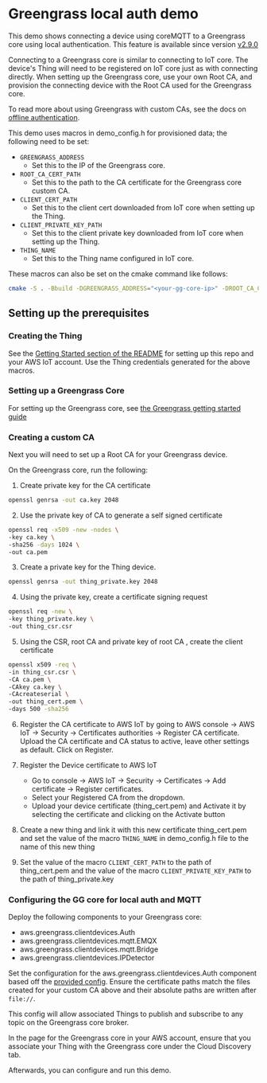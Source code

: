 # Greengrass local auth demo

This demo shows connecting a device using coreMQTT to a Greengrass core using
local authentication. This feature is available since version [v2.9.0](https://docs.aws.amazon.com/greengrass/v2/developerguide/greengrass-release-2022-11-15.html)

Connecting to a Greengrass core is similar to connecting to IoT core. The
device's Thing will need to be registered on IoT core just as with connecting
directly. When setting up the Greengrass core, use your own Root CA, and
provision the connecting device with the Root CA used for the Greengrass core.

To read more about using Greengrass with custom CAs, see the docs on
[offline authentication](https://docs.aws.amazon.com/greengrass/v2/developerguide/offline-authentication.html).

This demo uses macros in demo_config.h for provisioned data; the following need
to be set:

- `GREENGRASS_ADDRESS`
  - Set this to the IP of the Greengrass core.
- `ROOT_CA_CERT_PATH`
  - Set this to the path to the CA certificate for the Greengrass core custom
    CA.
- `CLIENT_CERT_PATH`
  - Set this to the client cert downloaded from IoT core when setting up the
    Thing.
- `CLIENT_PRIVATE_KEY_PATH`
  - Set this to the client private key downloaded from IoT core when setting up
    the Thing.
- `THING_NAME`
  - Set this to the Thing name configured in IoT core.

These macros can also be set on the cmake command like follows:

```sh
cmake -S . -Bbuild -DGREENGRASS_ADDRESS="<your-gg-core-ip>" -DROOT_CA_CERT_PATH="<your-path-to-custom-root-ca>" -DCLIENT_CERT_PATH="<your-client-certificate-path>" -DCLIENT_PRIVATE_KEY_PATH="<your-client-private-key-path>" -DTHING_NAME="<your-registered-thing-name>"
```

## Setting up the prerequisites

### Creating the Thing

See the [Getting Started section of the README](../../../README.md#getting-started)
for setting up this repo and your AWS IoT account. Use the Thing credentials
generated for the above macros.

### Setting up a Greengrass Core

For setting up the Greengrass core, see [the Greengrass getting started guide](https://docs.aws.amazon.com/greengrass/v2/developerguide/getting-started.html)

### Creating a custom CA

Next you will need to set up a Root CA for your Greengrass device.

On the Greengrass core, run the following:

1. Create private key for the CA certificate
```sh
openssl genrsa -out ca.key 2048
```
2. Use the private key of CA to generate a self signed certificate
```sh
openssl req -x509 -new -nodes \
-key ca.key \
-sha256 -days 1024 \
-out ca.pem
```
3. Create a private key for the Thing device.
```sh
openssl genrsa -out thing_private.key 2048
```
4. Using the private key, create a certificate signing request
```sh
openssl req -new \
-key thing_private.key \
-out thing_csr.csr
```
5. Using the CSR, root CA and private key of root CA , create the client certificate
```sh
openssl x509 -req \
-in thing_csr.csr \
-CA ca.pem \
-CAkey ca.key \
-CAcreateserial \
-out thing_cert.pem \
-days 500 -sha256
```
6. Register the CA certificate to AWS IoT by going to AWS console → AWS IoT → Security → Certificates authorities → Register CA certificate. Upload the CA certificate and CA status to active, leave other settings as default. Click on Register.

7. Register the Device certificate to AWS IoT

    * Go to console → AWS IoT → Security → Certificates → Add certificate → Register certificates.
    * Select your Registered CA from the dropdown.
    * Upload your device certificate (thing_cert.pem) and Activate it by selecting the certificate and clicking on the Activate button

8. Create a new thing and link it with this new certificate thing_cert.pem and set the value of the macro `THING_NAME` in demo_config.h file to the name of this new thing

9. Set the value of the macro `CLIENT_CERT_PATH` to the path of thing_cert.pem and the value of the macro `CLIENT_PRIVATE_KEY_PATH` to the path of thing_private.key

### Configuring the GG core for local auth and MQTT

Deploy the following components to your Greengrass core:
- aws.greengrass.clientdevices.Auth
- aws.greengrass.clientdevices.mqtt.EMQX
- aws.greengrass.clientdevices.mqtt.Bridge
- aws.greengrass.clientdevices.IPDetector

Set the configuration for the aws.greengrass.clientdevices.Auth component based
off the [provided config](./greengrass_auth_conf.json). Ensure the certificate
paths match the files created for your custom CA above and their absolute paths are written after `file://`.

This config will allow associated Things to publish and subscribe to any topic
on the Greengrass core broker.

In the page for the Greengrass core in your AWS account, ensure that you
associate your Thing with the Greengrass core under the Cloud Discovery tab.

Afterwards, you can configure and run this demo.
